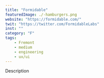 ```yaml
---
title: "Formidable"
featuredImage: ./-hamburgers.png
website: "https://formidable.com/"
twit: "https://twitter.com/FormidableLabs"
inst: ""
category: "F"
tags:
    - Fremont
    - medium
    - engineering
    - ux/ui
---
```


Description
